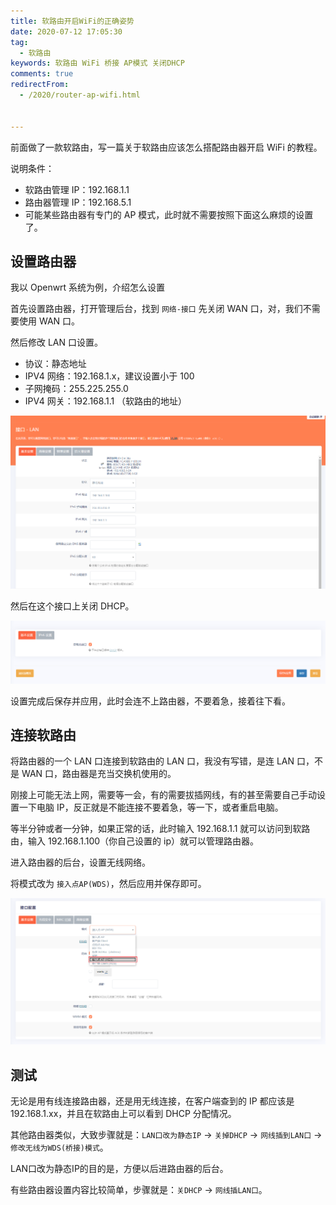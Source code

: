 ```yaml
---
title: 软路由开启WiFi的正确姿势
date: 2020-07-12 17:05:30
tag: 
  - 软路由
keywords: 软路由 WiFi 桥接 AP模式 关闭DHCP
comments: true
redirectFrom:
  - /2020/router-ap-wifi.html


---
```


前面做了一款软路由，写一篇关于软路由应该怎么搭配路由器开启 WiFi 的教程。

<!-- more -->

说明条件：

- 软路由管理 IP：192.168.1.1
- 路由器管理 IP：192.168.5.1
- 可能某些路由器有专门的 AP 模式，此时就不需要按照下面这么麻烦的设置了。

## 设置路由器

我以 Openwrt 系统为例，介绍怎么设置

首先设置路由器，打开管理后台，找到 `网络-接口` 先关闭 WAN 口，对，我们不需要使用 WAN 口。

然后修改 LAN 口设置。

- 协议：静态地址
- IPV4 网络：192.168.1.x，建议设置小于 100
- 子网掩码：255.225.255.0
- IPV4 网关：192.168.1.1 （软路由的地址）

![](./img/Snipaste_2020-07-12_16-55-06.png)

然后在这个接口上关闭 DHCP。

![](./img/Snipaste_2020-07-12_16-55-17.png)

设置完成后保存并应用，此时会连不上路由器，不要着急，接着往下看。

## 连接软路由

将路由器的一个 LAN 口连接到软路由的 LAN 口，我没有写错，是连 LAN 口，不是 WAN 口，路由器是充当交换机使用的。

刚接上可能无法上网，需要等一会，有的需要拔插网线，有的甚至需要自己手动设置一下电脑 IP，反正就是不能连接不要着急，等一下，或者重启电脑。

等半分钟或者一分钟，如果正常的话，此时输入 192.168.1.1 就可以访问到软路由，输入 192.168.1.100（你自己设置的 ip）就可以管理路由器。

进入路由器的后台，设置无线网络。

将模式改为 `接入点AP(WDS)`，然后应用并保存即可。

![](./img/Snipaste_2020-07-12_17-02-48.png)

## 测试

无论是用有线连接路由器，还是用无线连接，在客户端查到的 IP 都应该是 192.168.1.xx，并且在软路由上可以看到 DHCP 分配情况。

其他路由器类似，大致步骤就是：`LAN口改为静态IP` -> `关掉DHCP` -> `网线插到LAN口` -> `修改无线为WDS(桥接)模式`。

LAN口改为静态IP的目的是，方便以后进路由器的后台。

有些路由器设置内容比较简单，步骤就是：`关DHCP` -> `网线插LAN口`。

